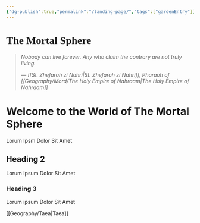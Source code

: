 ```yaml
---
{"dg-publish":true,"permalink":"/landing-page/","tags":["gardenEntry"]}
---
```


# <span style="font-family: 'Cinzel Decorative';">The Mortal Sphere</span>
>
>*Nobody can live forever. Any who claim the contrary are not truly living.*
>
 >— *[[St. Zhefarah zi Nahri\|St. Zhefarah zi Nahri]], Pharaoh of [[Geography/Mord/The Holy Empire of Nahraam\|The Holy Empire of Nahraam]]*
 >

# Welcome to the World of The Mortal Sphere
Lorum Ipsm Dolor Sit Amet
## Heading 2
Lorum Ipsum Dolor Sit Amet
### Heading 3
Lorum ipsum Dolor Sit Amet

[[Geography/Taea\|Taea]]